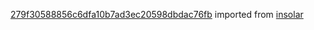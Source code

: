 [279f30588856c6dfa10b7ad3ec20598dbdac76fb](https://github.com/insolar/insolar/commit/279f30588856c6dfa10b7ad3ec20598dbdac76fb) imported from [insolar](https://github.com/insolar/insolar)
